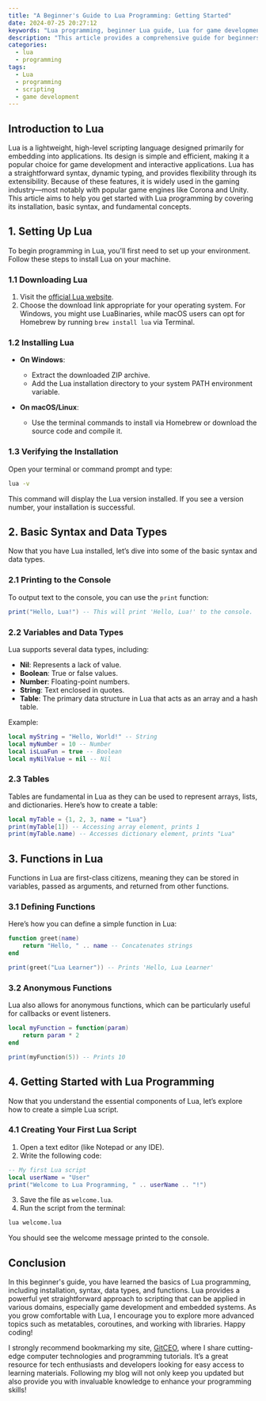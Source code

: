 ```yaml
---
title: "A Beginner's Guide to Lua Programming: Getting Started"
date: 2024-07-25 20:27:12
keywords: "Lua programming, beginner Lua guide, Lua for game development, learn Lua"
description: "This article provides a comprehensive guide for beginners to get started with Lua programming. It covers the basics of Lua, including setup, syntax, data types, and functions, helping you to create simple programs and understand the fundamentals of this versatile scripting language. Whether you are interested in game development, scripting, or just expanding your programming toolkit, this guide will walk you through everything you need to know to start coding in Lua effectively. By the end of this article, you'll be equipped with the necessary knowledge to tackle basic Lua scripting tasks and explore further resources for advanced study."
categories:
  - lua
  - programming
tags:
  - Lua
  - programming
  - scripting
  - game development
---
```


## Introduction to Lua

Lua is a lightweight, high-level scripting language designed primarily for embedding into applications. Its design is simple and efficient, making it a popular choice for game development and interactive applications. Lua has a straightforward syntax, dynamic typing, and provides flexibility through its extensibility. Because of these features, it is widely used in the gaming industry—most notably with popular game engines like Corona and Unity. This article aims to help you get started with Lua programming by covering its installation, basic syntax, and fundamental concepts.

<!-- more -->

## 1. Setting Up Lua

To begin programming in Lua, you'll first need to set up your environment. Follow these steps to install Lua on your machine.

### 1.1 Downloading Lua

1. Visit the [official Lua website](https://www.lua.org/download.html).
2. Choose the download link appropriate for your operating system. For Windows, you might use LuaBinaries, while macOS users can opt for Homebrew by running `brew install lua` via Terminal.

### 1.2 Installing Lua

- **On Windows**:
  - Extract the downloaded ZIP archive.
  - Add the Lua installation directory to your system PATH environment variable.

- **On macOS/Linux**:
  - Use the terminal commands to install via Homebrew or download the source code and compile it.

### 1.3 Verifying the Installation

Open your terminal or command prompt and type:

```bash
lua -v
```

This command will display the Lua version installed. If you see a version number, your installation is successful.

## 2. Basic Syntax and Data Types

Now that you have Lua installed, let’s dive into some of the basic syntax and data types.

### 2.1 Printing to the Console

To output text to the console, you can use the `print` function:

```lua
print("Hello, Lua!") -- This will print 'Hello, Lua!' to the console.
```

### 2.2 Variables and Data Types

Lua supports several data types, including:

- **Nil**: Represents a lack of value.
- **Boolean**: True or false values.
- **Number**: Floating-point numbers.
- **String**: Text enclosed in quotes.
- **Table**: The primary data structure in Lua that acts as an array and a hash table.

Example:

```lua
local myString = "Hello, World!" -- String
local myNumber = 10 -- Number
local isLuaFun = true -- Boolean
local myNilValue = nil -- Nil
```

### 2.3 Tables

Tables are fundamental in Lua as they can be used to represent arrays, lists, and dictionaries. Here’s how to create a table:

```lua
local myTable = {1, 2, 3, name = "Lua"}
print(myTable[1]) -- Accessing array element, prints 1
print(myTable.name) -- Accesses dictionary element, prints "Lua"
```

## 3. Functions in Lua

Functions in Lua are first-class citizens, meaning they can be stored in variables, passed as arguments, and returned from other functions.

### 3.1 Defining Functions

Here’s how you can define a simple function in Lua:

```lua
function greet(name)
    return "Hello, " .. name -- Concatenates strings
end

print(greet("Lua Learner")) -- Prints 'Hello, Lua Learner'
```

### 3.2 Anonymous Functions

Lua also allows for anonymous functions, which can be particularly useful for callbacks or event listeners.

```lua
local myFunction = function(param)
    return param * 2
end

print(myFunction(5)) -- Prints 10
```

## 4. Getting Started with Lua Programming

Now that you understand the essential components of Lua, let’s explore how to create a simple Lua script.

### 4.1 Creating Your First Lua Script

1. Open a text editor (like Notepad or any IDE).
2. Write the following code:

```lua
-- My first Lua script
local userName = "User"
print("Welcome to Lua Programming, " .. userName .. "!")
```

3. Save the file as `welcome.lua`.
4. Run the script from the terminal:

```bash
lua welcome.lua
```

You should see the welcome message printed to the console.

## Conclusion

In this beginner's guide, you have learned the basics of Lua programming, including installation, syntax, data types, and functions. Lua provides a powerful yet straightforward approach to scripting that can be applied in various domains, especially game development and embedded systems. As you grow comfortable with Lua, I encourage you to explore more advanced topics such as metatables, coroutines, and working with libraries. Happy coding!

I strongly recommend bookmarking my site, [GitCEO](https://gitceo.com), where I share cutting-edge computer technologies and programming tutorials. It’s a great resource for tech enthusiasts and developers looking for easy access to learning materials. Following my blog will not only keep you updated but also provide you with invaluable knowledge to enhance your programming skills!